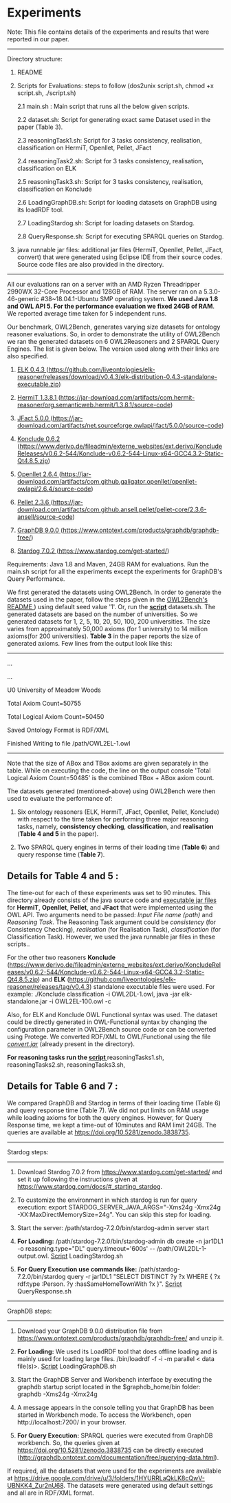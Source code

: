 # Experiments

Note: This file contains details of the experiments and results that were reported in our paper.

-------------------------------------------------------------------------------------

Directory structure:

1. README

2. Scripts for Evaluations: steps to follow (dos2unix script.sh, chmod +x script.sh, ./script.sh)

	2.1 main.sh : Main script that runs all the below given scripts.

	2.2 dataset.sh: Script for generating exact same Dataset used in the paper (Table 3).

	2.3 reasoningTask1.sh: Script for 3 tasks consistency, realisation, classification on HermiT, Openllet, Pellet, JFact

	2.4 reasoningTask2.sh: Script for 3 tasks consistency, realisation, classification on ELK

	2.5 reasoningTask3.sh: Script for 3 tasks consistency, realisation, classification on Konclude

	2.6 LoadingGraphDB.sh: Script for loading datasets on GraphDB using its loadRDF tool.

	2.7 LoadingStardog.sh: Script for loading datasets on Stardog.

	2.8 QueryResponse.sh: Script for executing SPARQL queries on Stardog.

3. java runnable jar files: additional jar files (HermiT, Openllet, Pellet, JFact, convert) that were generated using Eclipse IDE from their source codes. Source code files are also provided in the directory.

-----------------------------------------------------------------------------------

All our evaluations ran on a server with an AMD Ryzen Threadripper 2990WX 32-Core Processor and 128GB of RAM. The server ran on a 5.3.0-46-generic \#38~18.04.1-Ubuntu SMP operating system. **We used Java 1.8 and OWL API 5. For the performance evaluation we fixed 24GB of RAM**. We reported average time taken for 5 independent runs. 


Our benchmark, OWL2Bench, generates varying size datasets for ontology reasoner evaluations. So, in order to demonstrate the utility of OWL2Bench we ran the generated datasets on 6 OWL2Reasoners and 2 SPARQL Query Engines. The list is given below. The version used along with their links are also specified.

1. [ ELK 0.4.3 ](https://github.com/liveontologies/elk-reasoner/releases/download/v0.4.3/elk-distribution-0.4.3-standalone-executable.zip)(https://github.com/liveontologies/elk-reasoner/releases/download/v0.4.3/elk-distribution-0.4.3-standalone-executable.zip) 

2. [ HermiT 1.3.8.1 ](https://jar-download.com/artifacts/com.hermit-reasoner/org.semanticweb.hermit/1.3.8.1/source-code)(https://jar-download.com/artifacts/com.hermit-reasoner/org.semanticweb.hermit/1.3.8.1/source-code)

3. [ JFact 5.0.0 ](https://jar-download.com/artifacts/net.sourceforge.owlapi/jfact/5.0.0/source-code)(https://jar-download.com/artifacts/net.sourceforge.owlapi/jfact/5.0.0/source-code)

4. [ Konclude 0.6.2 ](https://www.derivo.de/fileadmin/externe_websites/ext.derivo/KoncludeReleases/v0.6.2-544/Konclude-v0.6.2-544-Linux-x64-GCC4.3.2-Static-Qt4.8.5.zip)(https://www.derivo.de/fileadmin/externe_websites/ext.derivo/KoncludeReleases/v0.6.2-544/Konclude-v0.6.2-544-Linux-x64-GCC4.3.2-Static-Qt4.8.5.zip)

5. [ Openllet 2.6.4 ](https://jar-download.com/artifacts/com.github.galigator.openllet/openllet-owlapi/2.6.4/source-code)(https://jar-download.com/artifacts/com.github.galigator.openllet/openllet-owlapi/2.6.4/source-code)

6. [ Pellet 2.3.6 ](https://jar-download.com/artifacts/com.github.ansell.pellet/pellet-core/2.3.6-ansell/source-code)(https://jar-download.com/artifacts/com.github.ansell.pellet/pellet-core/2.3.6-ansell/source-code)

7. [ GraphDB 9.0.0 ](https://www.ontotext.com/products/graphdb/graphdb-free/)(https://www.ontotext.com/products/graphdb/graphdb-free/)

8. [ Stardog 7.0.2 ](https://www.stardog.com/get-started/)(https://www.stardog.com/get-started/)

Requirements: Java 1.8 and Maven, 24GB RAM for evaluations. Run the main.sh script for all the experiments except the experiments for GraphDB's Query Performance.

We first generated the datasets using OWL2Bench. In order to generate the datasets used in the paper, follow the steps given in the [ OWL2Bench's README ](https://github.com/kracr/owl2bench/blob/master/README.md#usage)) using default seed value '1'. Or, run the **[script](https://github.com/kracr/owl2bench/blob/master/Experiments)** datasets.sh. The generated datasets are based on the number of universities. So we generated datasets for 1, 2, 5, 10, 20, 50, 100, 200 universities. The size varies from approximately 50,000 axioms (for 1 university) to 14 million axioms(for 200 universities). **Table 3** in the paper reports the size of generated axioms. Few lines from the output look like this:

---------------------------------------------

...

...

U0 University of Meadow Woods

Total Axiom Count=50755

Total Logical Axiom Count=50450

Saved Ontology Format is RDF/XML

Finished Writing to file /path/OWL2EL-1.owl

---------------------------------------------

Note that the size of ABox and TBox axioms are given separately in the table. While on executing the code, the line on the output console 'Total Logical Axiom Count=50485' is the combined TBox + ABox axiom count.


The datasets generated (mentioned-above) using OWL2Bench were then used to evaluate the performance of:

1. Six ontology reasoners (ELK, HermiT, JFact, Openllet, Pellet, Konclude) with respect to the time taken for performing three major reasoning tasks, namely, **consistency checking**, **classification**, and **realisation** (**Table 4 and 5** in the paper). 

2. Two SPARQL query engines in terms of their loading time (**Table 6**) and query response time (**Table 7**).


## Details for Table 4 and 5 :

The time-out for each of these experiments was set to 90 minutes. This directory already consists of the java source code and [executable jar files](https://github.com/kracr/owl2bench/tree/master/Experiments/java%20runnable%20jar%20files)  for **HermiT**, **Openllet**, **Pellet**, and **JFact** that were implemented using the OWL API. Two arguments need to be passed: *Input File name (path)* and *Reasoning Task*. The Reasoning Task argument could be *consistency* (for Consistency Checking), *realisation* (for Realisation Task), *classification* (for Classification Task). However, we used the java runnable jar files in these scripts..

For the other two reasoners **Konclude** (https://www.derivo.de/fileadmin/externe_websites/ext.derivo/KoncludeReleases/v0.6.2-544/Konclude-v0.6.2-544-Linux-x64-GCC4.3.2-Static-Qt4.8.5.zip) and **ELK** (https://github.com/liveontologies/elk-reasoner/releases/tag/v0.4.3) standalone executable files were used. For example: ./Konclude classification -i OWL2DL-1.owl, java -jar elk-standalone.jar -i OWL2EL-100.owl -c

Also, for ELK and Konclude OWL Functional syntax was used. The dataset could be directly generated in OWL-Functional syntax by changing the configuration parameter in OWL2Bench source code or can be converted using Protege. We converted RDF/XML to OWL/Functional using the file *[convert.jar](https://github.com/kracr/owl2bench/tree/master/Experiments/java%20runnable%20jar%20files)* (already present in the directory). 

**For reasoning tasks run the [ script ](https://github.com/kracr/owl2bench/blob/master/Experiments)** reasoningTasks1.sh, reasoningTasks2.sh, reasoningTasks3.sh,

## Details for Table 6 and 7 : 

We compared GraphDB and Stardog in terms of their loading time (Table 6) and query response time (Table 7). We did not put limits on RAM usage while loading axioms for both the query engines. However, for Query Response time, we kept a time-out of 10minutes and RAM limit 24GB. The queries are available at https://doi.org/10.5281/zenodo.3838735.

----------------------------

Stardog steps:

----------------------------
1) Download Stardog 7.0.2 from https://www.stardog.com/get-started/ and set it up following the instructions given at https://www.stardog.com/docs/#_starting_stardog.

2) To customize the environment in which stardog is run for query execution: export STARDOG_SERVER_JAVA_ARGS="-Xms24g -Xmx24g -XX:MaxDirectMemorySize=24g". You can skip this step for loading.

3) Start the server: /path/stardog-7.2.0/bin/stardog-admin server start

4) **For Loading:** /path/stardog-7.2.0/bin/stardog-admin db create -n jar1DL1 -o reasoning.type="DL" query.timeout='600s' -- /path/OWL2DL-1-output.owl. [Script](https://github.com/kracr/owl2bench/blob/master/Experiments) LoadingStardog.sh

5) **For Query Execution use commands like:** /path/stardog-7.2.0/bin/stardog query -r jar1DL1 "SELECT DISTINCT ?y ?x WHERE { ?x rdf:type :Person. ?y :hasSameHomeTownWith ?x }". [Script](https://github.com/kracr/owl2bench/blob/master/Experiments) QueryResponse.sh
 
----------------------------

GraphDB steps:

----------------------------
1) Download your GraphDB 9.0.0 distribution file from https://www.ontotext.com/products/graphdb/graphdb-free/ and unzip it.

2) **For Loading:** We used its LoadRDF tool that does offline loading and is mainly used for loading large files. <graphdb-dist>/bin/loadrdf -f -i <repo-name> -m parallel < data file(s)>. [Script](https://github.com/kracr/owl2bench/blob/master/Experiments) LoadingGraphDB.sh

3) Start the GraphDB Server and Workbench interface by executing the graphdb startup script located in the $graphdb_home/bin folder: graphdb -Xms24g -Xmx24g

4) A message appears in the console telling you that GraphDB has been started in Workbench mode. To access the Workbench, open http://localhost:7200/ in your browser.

5) **For Query Execution:** SPARQL queries were executed from GraphDB workbench. So, the queries given at https://doi.org/10.5281/zenodo.3838735 can be directly executed (http://graphdb.ontotext.com/documentation/free/querying-data.html).



If required, all the datasets that were used for the experiments are available at https://drive.google.com/drive/u/3/folders/1HYURRLaQkLK8cQwV-UBNKK4_Zur2nU68. The datasets were generated using default settings and all are in RDF/XML format. 



           
